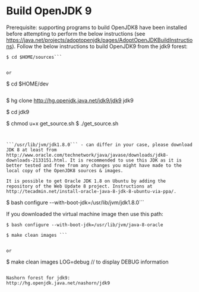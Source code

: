 # Build OpenJDK 9

Prerequisite: supporting programs to build OpenJDK8 have been installed before attempting to perform the below instructions (see https://java.net/projects/adoptopenjdk/pages/AdoptOpenJDKBuildInstructions). Follow the below instructions to build OpenJDK9 from the jdk9 forest:

```
$ cd $HOME/sources```


or 

```
$ cd $HOME/dev
```

```
$ hg clone http://hg.openjdk.java.net/jdk9/jdk9 jdk9

$ cd jdk9

$ chmod u+x get_source.sh 
$ ./get_source.sh 
```


```/usr/lib/jvm/jdk1.8.0``` - can differ in your case, please download JDK 8 at least from http://www.oracle.com/technetwork/java/javase/downloads/jdk8-downloads-2133151.html. It is recommended to use this JDK as it is better tested and free from any changes you might have made to the local copy of the OpenJDK8 sources & images.

It is possible to get Oracle JDK 1.8 on Ubuntu by adding the repository of the Web Update 8 project. Instructions at http://tecadmin.net/install-oracle-java-8-jdk-8-ubuntu-via-ppa/.

```
$ bash configure --with-boot-jdk=/usr/lib/jvm/jdk1.8.0```


If you downloaded the virtual machine image then use this path:

```
$ bash configure --with-boot-jdk=/usr/lib/jvm/java-8-oracle
```


```
$ make clean images ```


or 

```
$ make clean images LOG=debug     // to display DEBUG information 
```

Nashorn forest for jdk9:
http://hg.openjdk.java.net/nashorn/jdk9